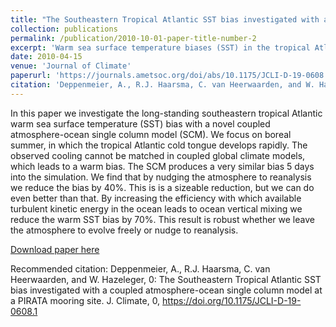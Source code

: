 ```yaml
---
title: "The Southeastern Tropical Atlantic SST bias investigated with a coupled atmosphere-ocean single column model at a PIRATA mooring site"
collection: publications
permalink: /publication/2010-10-01-paper-title-number-2
excerpt: 'Warm sea surface temperature biases (SST) in the tropical Atlantic form a longstanding problem in coupled general circulation models (CGCMs). Considerable efforts to understand the origins of these biases and alleviate them have been undertaken, but state-of-the-art CGCMs still suffer from biases very similar to those of the generation of models before. In this study, we use a powerful combination of in-situ moored buoy observations and a new coupled ocean-atmosphere single column model (SCM) with identical parameterization as a three dimensional CGCM to investigate the SST bias. We place the SCM at the location of a PIRATA mooring in the southeastern tropical Atlantic, where large SST biases occur in CGCMs. The SCM version of the state-of-the-art coupled GCM EC-Earth performs well for the first five days of the simulation. Then, it develops an SST bias very similar to that of its three dimensional counterpart. Through a series of sensitivity experiments we demonstrate that the SST bias can be reduced by 70 %. We achieve this result by enhancing the turbulent vertical ocean mixing efficiency in the ocean parameterization scheme. The under-representation of vertical mixing in three dimensional CGCMs is a candidate for causing the warm SST bias. We further show that surface shortwave radiation does not cause the SST bias at the location of the PIRATA mooring. Rather, a warm atmospheric near-surface temperature bias and a wet moisture bias contribute to it. Strongly nudging the atmosphere to profiles from reanalysis data reduces the SST bias by 40 %.'
date: 2010-04-15
venue: 'Journal of Climate'
paperurl: 'https://journals.ametsoc.org/doi/abs/10.1175/JCLI-D-19-0608.1'
citation: 'Deppenmeier, A., R.J. Haarsma, C. van Heerwaarden, and W. Hazeleger, 0: The Southeastern Tropical Atlantic SST bias investigated with a coupled atmosphere-ocean single column model at a PIRATA mooring site. J. Climate, 0, https://doi.org/10.1175/JCLI-D-19-0608.1'
---
```

In this paper we investigate the long-standing southeastern tropical Atlantic warm sea surface temperature (SST) bias with a novel coupled atmosphere-ocean single column model (SCM). We focus on boreal summer, in which the tropical Atlantic cold tongue develops rapidly. The observed cooling cannot be matched in coupled global climate models, which leads to a warm bias. The SCM produces a very similar bias 5 days into the simulation. We find that by nudging the atmosphere to reanalysis we reduce the bias by 40%. This is is a sizeable reduction, but we can do even better than that. By increasing the efficiency with which available turbulent kinetic energy in the ocean leads to ocean vertical mixing we reduce the warm SST bias by 70%. This result is robust whether we leave the atmosphere to evolve freely or nudge to reanalysis. 

[Download paper here](http://academicpages.github.io/files/DeppenmeierSCMMixing.pdf)

Recommended citation: Deppenmeier, A., R.J. Haarsma, C. van Heerwaarden, and W. Hazeleger, 0: The Southeastern Tropical Atlantic SST bias investigated with a coupled atmosphere-ocean single column model at a PIRATA mooring site. J. Climate, 0, https://doi.org/10.1175/JCLI-D-19-0608.1

